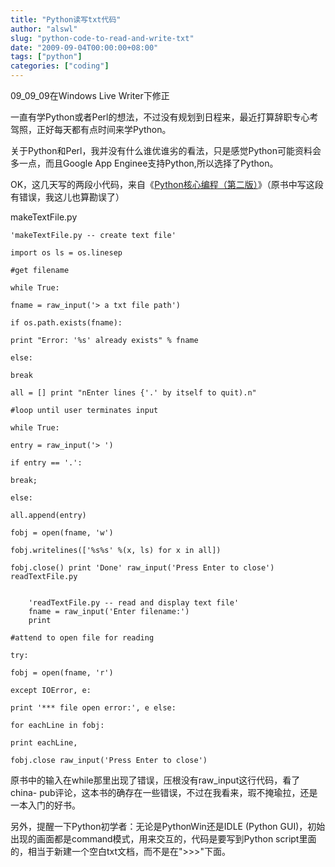 ```yaml
---
title: "Python读写txt代码"
author: "alswl"
slug: "python-code-to-read-and-write-txt"
date: "2009-09-04T00:00:00+08:00"
tags: ["python"]
categories: ["coding"]
---
```


09_09_09在Windows Live Writer下修正

一直有学Python或者Perl的想法，不过没有规划到日程来，最近打算辞职专心考驾照，正好每天都有点时间来学Python。

关于Python和Perl，我并没有什么谁优谁劣的看法，只是感觉Python可能资料会多一点，而且Google App
Enginee支持Python,所以选择了Python。

OK，这几天写的两段小代码，来自《[Python核心编程（第二版）](http://www.china-pub.com/39969&ref=xiangguan)》（原书中写这段有错误，我这儿也算勘误了）

makeTextFile.py

```
'makeTextFile.py -- create text file'

import os ls = os.linesep

#get filename

while True:

fname = raw_input('> a txt file path')

if os.path.exists(fname):

print "Error: '%s' already exists" % fname

else:

break

all = [] print "nEnter lines {'.' by itself to quit).n"

#loop until user terminates input

while True:

entry = raw_input('> ')

if entry == '.':

break;

else:

all.append(entry)

fobj = open(fname, 'w')

fobj.writelines(['%s%s' %(x, ls) for x in all])

fobj.close() print 'Done' raw_input('Press Enter to close') readTextFile.py


    'readTextFile.py -- read and display text file'
    fname = raw_input('Enter filename:')
    print

#attend to open file for reading

try:

fobj = open(fname, 'r')

except IOError, e:

print '*** file open error:', e else:

for eachLine in fobj:

print eachLine,

fobj.close raw_input('Press Enter to close')
```

原书中的输入在while那里出现了错误，压根没有raw_input这行代码，看了china-
pub评论，这本书的确存在一些错误，不过在我看来，瑕不掩瑜拉，还是一本入门的好书。

另外，提醒一下Python初学者：无论是PythonWin还是IDLE (Python
GUI)，初始出现的画面都是command模式，用来交互的，代码是要写到Python
script里面的，相当于新建一个空白txt文档，而不是在">>>"下面。
